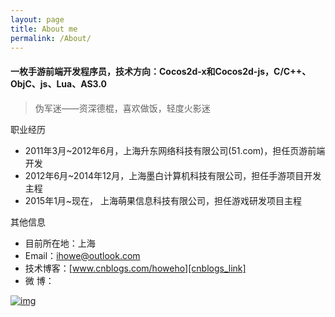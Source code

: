 ```yaml
---
layout: page
title: About me
permalink: /About/
---
```


####   一枚手游前端开发程序员，技术方向：Cocos2d-x和Cocos2d-js，C/C++、ObjC、js、Lua、AS3.0

> 伪军迷——资深德棍，喜欢做饭，轻度火影迷

 
 职业经历
 
 * 2011年3月~2012年6月，上海升东网络科技有限公司(51.com)，担任页游前端开发
 * 2012年6月~2014年12月，上海墨白计算机科技有限公司，担任手游项目开发主程
 * 2015年1月~现在， 上海萌果信息科技有限公司，担任游戏研发项目主程
 
 

其他信息

* 目前所在地：上海
* Email：ihowe@outlook.com
* 技术博客：[www.cnblogs.com/howeho][cnblogs_link]
* 微 博：

[![img][weibo_img]][weibo_link]



[cnblogs_link]:http://www.cnblogs.com/howeho/ "将逐步迁移至Github"
[weibo_link]:http://weibo.com/haroel
[weibo_img]:http://service.t.sina.com.cn/widget/qmd/1829592821/c6fd2b80/1.png "新浪微博"